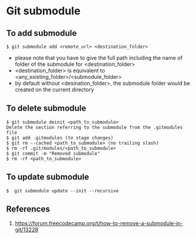 # Git submodule

## To add submodule

```
$ git submodule add <remote_url> <destination_folder>
```
- please note that you have to give the full path including the name of folder of the submodule for <destination_folder>
- <destination_folder> is equivalent to <any_existing_folder>/<submodule_folder>
- by default without <desination_folder>, the submodule folder would be created on the current directory
  
## To delete submodule

```
$ git submodule deinit <path_to_submodule>
Delete the section referring to the submodule from the .gitmodules file
$ git add .gitmodules (to stage changes)
$ git rm --cached <path_to_submodule> (no trailing slash)
$ rm -rf .git/modules/<path_to_submodule>
$ git commit -m "Removed submodule"
$ rm -rf <path_to_submodule>
``` 

## To update submodule

```
$  git submodule update --init --recursive
```

## References
1. https://forum.freecodecamp.org/t/how-to-remove-a-submodule-in-git/13228
